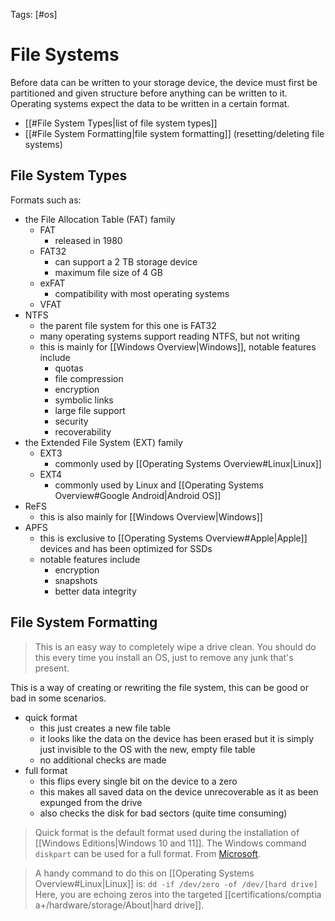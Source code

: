 Tags: [#os]

# File Systems

Before data can be written to your storage device, the device must first be partitioned and given structure before anything can be written to it. Operating systems expect the data to be written in a certain format.

- [[#File System Types|list of file system types]]
- [[#File System Formatting|file system formatting]] (resetting/deleting file systems)

## File System Types

Formats such as:

- the File Allocation Table (FAT) family
	- FAT
		- released in 1980
	- FAT32
		- can support a 2 TB storage device
		- maximum file size of 4 GB
	- exFAT
		- compatibility with most operating systems
	- VFAT
- NTFS
	- the parent file system for this one is FAT32
	- many operating systems support reading NTFS, but not writing
	- this is mainly for [[Windows Overview|Windows]], notable features include
		- quotas
		- file compression
		- encryption
		- symbolic links
		- large file support
		- security
		- recoverability
- the Extended File System (EXT) family
	- EXT3
		- commonly used by [[Operating Systems Overview#Linux|Linux]]
	- EXT4
		- commonly used by Linux and [[Operating Systems Overview#Google Android|Android OS]]
- ReFS
	- this is also mainly for [[Windows Overview|Windows]]
- APFS
	- this is exclusive to [[Operating Systems Overview#Apple|Apple]] devices and has been optimized for SSDs
	- notable features include
		- encryption
		- snapshots
		- better data integrity

## File System Formatting

>This is an easy way to completely wipe a drive clean.
>You should do this every time you install an OS, just to remove any junk that's present.

This is a way of creating or rewriting the file system, this can be good or bad in some scenarios.

- quick format
	- this just creates a new file table
	- it looks like the data on the device has been erased but it is simply just invisible to the OS with the new, empty file table
	- no additional checks are made
- full format
	- this flips every single bit on the device to a zero
	- this makes all saved data on the device unrecoverable as it as been expunged from the drive
	- also checks the disk for bad sectors (quite time consuming)

>Quick format is the default format used during the installation of [[Windows Editions|Windows 10 and 11]].
>The Windows command `diskpart` can be used for a full format.
>From [Microsoft](https://learn.microsoft.com/en-us/windows-server/administration/windows-commands/diskpart).

>A handy command to do this on [[Operating Systems Overview#Linux|Linux]] is:
>`dd -if /dev/zero -of /dev/[hard drive]`
>Here, you are echoing zeros into the targeted [[certifications/comptia a+/hardware/storage/About|hard drive]].
